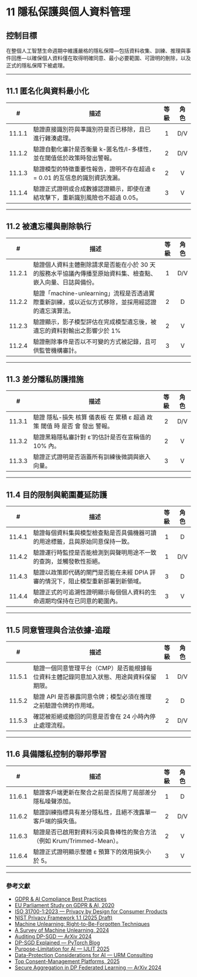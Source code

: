 # 11 隱私保護與個人資料管理

## 控制目標

在整個人工智慧生命週期中維護嚴格的隱私保障—包括資料收集、訓練、推理與事件回應—以確保個人資料僅在取得明確同意、最小必要範圍、可證明的刪除，以及正式的隱私保障下被處理。

---

## 11.1 匿名化與資料最小化

|   #    | 描述                                         | 等級  | 角色  |
| :----: | ------------------------------------------ | :-: | :-: |
| 11.1.1 | 驗證直接識別符與準識別符是否已移除，且已進行雜湊處理。                |  1  | D/V |
| 11.1.2 | 驗證自動化審計是否衡量 k-匿名性/l-多樣性，並在閾值低於政策時發出警報。     |  2  | D/V |
| 11.1.3 | 驗證模型的特徵重要性報告，證明不存在超過 ε = 0.01 的互信息的識別資訊洩漏。 |  2  |  V  |
| 11.1.4 | 驗證正式證明或合成數據認證顯示，即使在連結攻擊下，重新識別風險也不超過 0.05。  |  3  |  V  |

---

## 11.2 被遺忘權與刪除執行

|   #    | 描述                                                        | 等級  | 角色  |
| :----: | --------------------------------------------------------- | :-: | :-: |
| 11.2.1 | 驗證個人資料主體刪除請求是否能在小於 30 天的服務水平協議內傳播至原始資料集、檢查點、嵌入向量、日誌與備份。   |  1  | D/V |
| 11.2.2 | 驗證「machine-unlearning」流程是否透過實際重新訓練，或以近似方式移除，並採用經認證的遺忘演算法。 |  2  |  D  |
| 11.2.3 | 驗證顯示，影子模型評估在完成模型遺忘後，被遺忘的資料對輸出之影響少於 1%                     |  2  |  V  |
| 11.2.4 | 驗證刪除事件是否以不可變的方式被記錄，且可供監管機構審計。                             |  3  |  V  |

---

## 11.3 差分隱私防護措施

|   #    | 描述                                            | 等級  | 角色  |
| :----: | --------------------------------------------- | :-: | :-: |
| 11.3.1 | 驗證 隱私-損失 核算 儀表板 在 累積 ε 超過 政策 閾值 時 是否 會 發出 警報。 |  2  | D/V |
| 11.3.2 | 驗證黑箱隱私審計對 ε̂ 的估計是否在宣稱值的 10% 內。                |  2  |  V  |
| 11.3.3 | 驗證正式證明是否涵蓋所有訓練後微調與嵌入向量。                       |  3  |  V  |

---

## 11.4 目的限制與範圍蔓延防護

|   #    | 描述                                          | 等級  | 角色  |
| :----: | ------------------------------------------- | :-: | :-: |
| 11.4.1 | 驗證每個資料集與模型檢查點是否具備機器可讀的用途標籤，且與原始同意保持一致。      |  1  |  D  |
| 11.4.2 | 驗證運行時監控是否能檢測到與聲明用途不一致的查詢，並觸發軟性拒絕。           |  1  | D/V |
| 11.4.3 | 驗證以政策即代碼的閘門是否能在未經 DPIA 評審的情況下，阻止模型重新部署到新領域。 |  3  |  D  |
| 11.4.4 | 驗證正式的可追溯性證明顯示每個個人資料的生命週期均保持在已同意的範圍內。        |  3  |  V  |

---

## 11.5 同意管理與合法依據-追蹤

|   #    | 描述                                            | 等級  | 角色  |
| :----: | --------------------------------------------- | :-: | :-: |
| 11.5.1 | 驗證一個同意管理平台（CMP）是否能根據每位資料主體記錄同意加入狀態、用途與資料保留期限。 |  1  | D/V |
| 11.5.2 | 驗證 API 是否暴露同意令牌；模型必須在推理之前驗證令牌的作用域。            |  2  |  D  |
| 11.5.3 | 確認被拒絕或撤回的同意是否會在 24 小時內停止處理流程。                 |  2  | D/V |

---

## 11.6 具備隱私控制的聯邦學習

|   #    | 描述                                           | 等級  | 角色  |
| :----: | -------------------------------------------- | :-: | :-: |
| 11.6.1 | 驗證客戶端更新在聚合之前是否採用了局部差分隱私噪聲添加。                 |  1  |  D  |
| 11.6.2 | 驗證訓練指標具有差分隱私性，且絕不洩露單一客戶端的損失值。                |  2  | D/V |
| 11.6.3 | 驗證是否已啟用對資料污染具魯棒性的聚合方法（例如 Krum/Trimmed-Mean）。 |  2  |  V  |
| 11.6.4 | 驗證正式證明顯示整體 ε 預算下的效用損失小於 5。                   |  3  |  V  |

---

### 參考文獻

* [GDPR & AI Compliance Best Practices](https://www.exabeam.com/explainers/gdpr-compliance/the-intersection-of-gdpr-and-ai-and-6-compliance-best-practices/)
* [EU Parliament Study on GDPR & AI, 2020](https://www.europarl.europa.eu/RegData/etudes/STUD/2020/641530/EPRS_STU%282020%29641530_EN.pdf)
* [ISO 31700-1:2023 — Privacy by Design for Consumer Products](https://www.iso.org/standard/84977.html)
* [NIST Privacy Framework 1.1 (2025 Draft)](https://www.nist.gov/privacy-framework)
* [Machine Unlearning: Right-to-Be-Forgotten Techniques](https://www.kaggle.com/code/tamlhp/machine-unlearning-the-right-to-be-forgotten)
* [A Survey of Machine Unlearning, 2024](https://arxiv.org/html/2209.02299v6)
* [Auditing DP-SGD — ArXiv 2024](https://arxiv.org/html/2405.14106v4)
* [DP-SGD Explained — PyTorch Blog](https://medium.com/pytorch/differential-privacy-series-part-1-dp-sgd-algorithm-explained-12512c3959a3)
* [Purpose-Limitation for AI — IJLIT 2025](https://academic.oup.com/ijlit/article/doi/10.1093/ijlit/eaaf003/8121663)
* [Data-Protection Considerations for AI — URM Consulting](https://www.urmconsulting.com/blog/data-protection-considerations-for-artificial-intelligence-ai)
* [Top Consent-Management Platforms, 2025](https://www.enzuzo.com/blog/best-consent-management-platforms)
* [Secure Aggregation in DP Federated Learning — ArXiv 2024](https://arxiv.org/abs/2407.19286)

